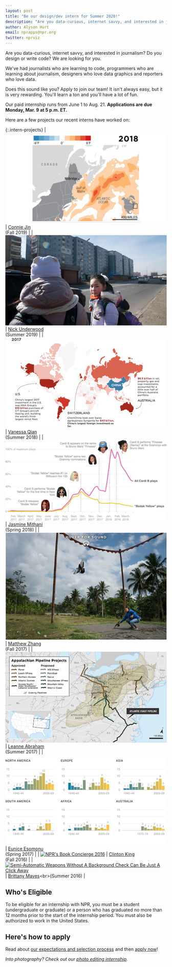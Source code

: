 ```yaml
---
layout: post
title: "Be our design/dev intern for Summer 2020!"
description: "Are you data-curious, internet savvy, and interested in journalism? Do you design or write code? We are looking for you."
author: Alyson Hurt
email: nprapps@npr.org
twitter: nprviz
---
```


Are you data-curious, internet savvy, and interested in journalism? Do you design or write code? We are looking for you.

We've had journalists who are learning to code, programmers who are learning about journalism, designers who love data graphics and reporters who love data.

Does this sound like you? Apply to join our team! It isn't always easy, but it is very rewarding. You'll learn a ton and you'll have a lot of fun.

Our paid internship runs from June 1 to Aug. 21. **Applications are due Monday, Mar. 9 at 5 p.m. ET.**

Here are a few projects our recent interns have worked on:

{:.intern-projects}
| [![The Gulf Of Maine Is Warming, And Its Whales Are Disappearing](/img/whale-map.jpg)](https://blog.apps.npr.org/2020/01/14/whale-maps-comic.html) | [Connie Jin](https://twitter.com/connjie)<br>(Fall 2019) |
| [![Mongolia: Losing The Eternal Blue Sky](/img/mongolia.jpg)](https://apps.npr.org/mongolia/) | [Nick Underwood](https://twitter.com/mulletmapping)<br>(Summer 2019) |
| [![China Unbound: What An Emboldened China Means For The World](/img/posts/intern-china.png)](https://www.npr.org/2018/10/02/653312942/china-unbound-what-an-emboldened-china-means-for-the-world) | [Vanessa Qian](https://twitter.com/qian_v)<br>(Summer 2018) |
| [![The Business Of Being Cardi B](/img/intern-app-charti-b.png)](https://www.npr.org/sections/therecord/2018/04/05/599592959/the-business-of-being-cardi-b) | [Jasmine Mithani](https://twitter.com/jazzmyth)<br>(Spring 2018) |
| [![The Pigeon Racers Of Indonesia](/img/posts/intern-app-hoversound.jpg)](https://www.npr.org/sections/parallels/2017/11/03/561560174/the-pigeon-racers-of-indonesia) | [Matthew Zhang](https://twitter.com/_mazhang)<br>(Fall 2017) |
| [![Natural Gas Building Boom Fuels Climate Worries, Enrages Landowners](/img/posts/intern-app-pipeline.png)](http://www.npr.org/2017/07/17/536708576/natural-gas-building-boom-fuels-climate-worries-enrages-landowners) | [Leanne Abraham](https://twitter.com/LeanneFaybraham)<br>(Summer 2017) |
| [![Find Out What New Viruses Are Emerging In Your Backyard](/img/posts/intern-pandemics.jpg)](http://www.npr.org/sections/goatsandsoda/2017/02/07/512634375/map-find-out-what-new-viruses-are-emerging-in-your-backyard) | [Eunice Esomonu](https://twitter.com/3u_nice)<br>(Spring 2017) |
| [![NPR's Book Concierge 2016](/img/posts/intern-book-concierge.jpg)](http://apps.npr.org/best-books-2016/) | [Clinton King](https://twitter.com/clintonjking)<br>(Fall 2016) |
| [![Semi-Automatic Weapons Without A Background Check Can Be Just A Click Away](/img/posts/intern-armslist.png)](http://www.npr.org/sections/alltechconsidered/2016/06/17/482483537/semi-automatic-weapons-without-a-background-check-can-be-just-a-click-away) | [Brittany Mayes](https://twitter.com/BritRenee_)<br>(Summer 2016) |

## Who's Eligible

To be eligible for an internship with NPR, you must be a student (undergraduate or graduate) or a person who has graduated no more than 12 months prior to the start of the internship period. You must also be authorized to work in the United States.

## Here's how to apply

Read about [our expectations and selection process](/2015/10/14/how-to-apply.html) and then [apply now](https://recruiting.ultipro.com/NAT1011NATPR/JobBoard/fc254a05-d68e-44c0-a2ba-267380d146ba/OpportunityDetail?opportunityId=a4fff6b3-5d71-465c-acf2-ba9bf187a9c5)!

*Into photography? Check out our [photo editing internship](/2020/02/13/summer-2020-photo-internship.html).*
